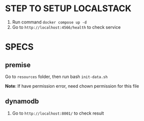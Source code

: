 # STEP TO SETUP LOCALSTACK

1. Run command `docker compose up -d`
2. Go to `http://localhost:4566/health` to check service



# SPECS

## premise
Go to `resources` folder, then run bash `init-data.sh`

**Note**: If have permission error, need chown permission for this file


## dynamodb
1. Go to `http://localhost:8001/` to check result
